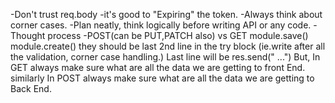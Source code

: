 -Don't trust req.body
-it's good to "Expiring" the token.
-Always think about corner cases.
-Plan neatly, think logically before writing API or any code.
-Thought process -POST(can be PUT,PATCH also) vs GET
module.save()
module.create() they should be last 2nd line in the try block (ie.write after all the validation, corner case handling.) Last line will be res.send(" ...")
But, In GET always make sure what are all the data we are getting to front End.
similarly In POST always make sure what are all the data we are getting to Back End.
